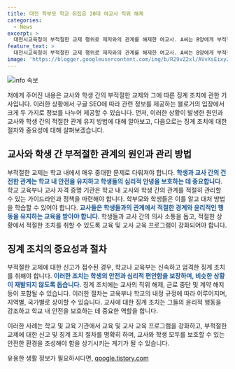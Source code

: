 ```yaml
---
title: 대전 학부모 학교 뒤집은 20대 여교사 직위 해제
categories:
  - News
excerpt: >
  대전시교육청이 부적절한 교제 행위로 제자와의 관계를 해제한 여교사. A씨는 B양에게 부적절한 행동을 하고 경찰에 의뢰되어 수사 중. 현재, 교육청은 A씨의 과거와 현재 근무 학교에서 교제 관련 피해 여부를 파악할 예정이며, 조사 결과에 따라 징계위원회에 회부할 예정. A씨는 B양을 심리적으로 지배하고 부적절한 행동을 했다는 의혹을 받고 있으며, 현재는 병가 상태로 병가 중임.
feature_text: >
  대전시교육청이 부적절한 교제 행위로 제자와의 관계를 해제한 여교사. A씨는 B양에게 부적절한 행동을 하고 경찰에 의뢰되어 수사 중. 현재, 교육청은 A씨의 과거와 현재 근무 학교에서 교제 관련 피해 여부를 파악할 예정이며, 조사 결과에 따라 징계위원회에 회부할 예정. A씨는 B양을 심리적으로 지배하고 부적절한 행동을 했다는 의혹을 받고 있으며, 현재는 병가 상태로 병가 중임.
image: 'https://blogger.googleusercontent.com/img/b/R29vZ2xl/AVvXsEixyZcFfHzMRdzZMjFBmAUKJYCLCGyLL1o632UiGVXcaFdKo_bkvkuCioo0uUKlGfBVcT3P84aROyZIXSBEx3Aw5nCQ3pTgDom1WDC4m8eifvWiAmWEEVb4x6G_l8C0QH225ldMjyaFvpxGEBGNO37VmDTDMHGhJPq73UglMfDca1-0aw/s1600/blogspot.png'
---
```


<p><img src="https://blogger.googleusercontent.com/img/b/R29vZ2xl/AVvXsEixyZcFfHzMRdzZMjFBmAUKJYCLCGyLL1o632UiGVXcaFdKo_bkvkuCioo0uUKlGfBVcT3P84aROyZIXSBEx3Aw5nCQ3pTgDom1WDC4m8eifvWiAmWEEVb4x6G_l8C0QH225ldMjyaFvpxGEBGNO37VmDTDMHGhJPq73UglMfDca1-0aw/s1600/blogspot.png" alt="info 속보" /></p>

<p>저에게 주어진 내용은 교사와 학생 간의 부적절한 교제와 그에 따른 징계 조치에 관한 기사입니다. 이러한 상황에서 구글 SEO에 따라 관련 정보를 제공하는 블로거의 입장에서 크게 두 가지로 정보를 나누어 제공할 수 있습니다. 먼저, 이러한 상황이 발생한 원인과 교사와 학생 간의 적절한 관계 유지 방법에 대해 알아보고, 다음으로는 징계 조치에 대한 절차와 중요성에 대해 살펴보겠습니다.</p>

<h2 data-ke-size="size26">교사와 학생 간 부적절한 관계의 원인과 관리 방법</h2>

<p>부적절한 교제는 학교 내에서 매우 중대한 문제로 다뤄져야 합니다. <b><span style="color: #1a5490;">학생과 교사 간의 건전한 관계는 학교 내 안전을 유지하고 학생들의 심리적 안녕을 보호하는 데 중요합니다.</span></b> 학교 교육부나 교사 자격 증명 기관은 학교 내 교사와 학생 간의 관계를 적절히 관리할 수 있는 가이드라인과 정책을 마련해야 합니다. 학부모와 학생들은 이를 알고 대처 방법을 학습할 수 있어야 합니다. <b><span style="color: #1a5490;">교사들은 학생들과의 관계에서 적절한 경계와 윤리적인 행동을 유지하는 교육을 받아야 합니다.</span></b> 학생들과 교사 간의 의사 소통을 돕고, 적절한 상황에서 적절한 조치를 취할 수 있도록 교육 및 교사 교육 프로그램이 강화되어야 합니다.</p>

<h2 data-ke-size="size26">징계 조치의 중요성과 절차</h2>

<p>부적절한 교제에 대한 신고가 접수된 경우, 학교나 교육부는 신속하고 엄격한 징계 조치를 취해야 합니다. <b><span style="color: #1a5490;">이러한 조치는 학생의 안전과 심리적 편안함을 보장하며, 비슷한 상황이 재발되지 않도록 돕습니다.</span></b> 징계 조치에는 교사의 직위 해제, 근로 중단 및 계약 해지 등이 포함될 수 있습니다. 이러한 절차는 교육부나 학교의 내정 규정에 따라 이루어지며, 지역별, 국가별로 상이할 수 있습니다. 교사에 대한 징계 조치는 그들의 윤리적 행동을 강조하고 학교 내 안전을 보호하는 데 중요한 역할을 합니다.</p>

<p>이러한 사례는 학교 및 교육 기관에서 교육 및 교사 교육 프로그램을 강화하고, 부적절한 교제에 대한 신고 및 징계 조치 절차를 명확히 하며, 교사와 학생 모두를 보호할 수 있는 안전한 환경을 조성해야 함을 상기시키는 계기가 될 수 있습니다.</p>
유용한 생활 정보가 필요하시다면, <a href="https://qoogle.tistory.com" rel="dofollow">qoogle.tistory.com</a>


